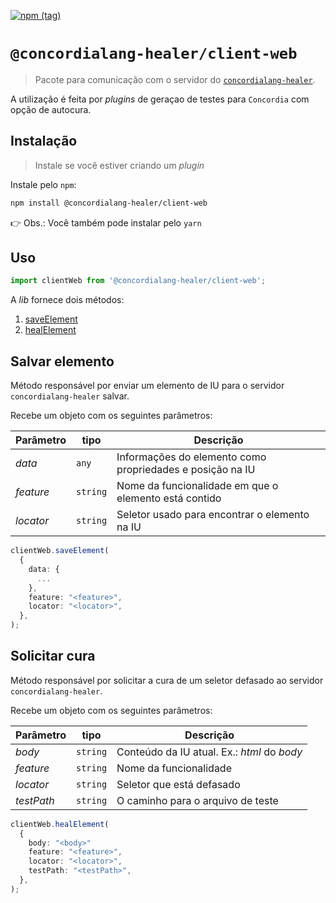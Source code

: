 [![npm (tag)](https://img.shields.io/npm/v/@concordialang-healer/client-web?color=blue&style=flat-square)](https://www.npmjs.com/package/@concordialang-healer/client-web)

# `@concordialang-healer/client-web`

> Pacote para comunicação com o servidor do [`concordialang-healer`](https://github.com/concordialang/healer#readme).

A utilização é feita por _plugins_ de geraçao de testes para `Concordia` com opção de autocura.

## Instalação

> Instale se você estiver criando um _plugin_

Instale pelo `npm`:

```bash
npm install @concordialang-healer/client-web
```

👉 Obs.: Você também pode instalar pelo `yarn`

## Uso

```ts
import clientWeb from '@concordialang-healer/client-web';
```

A _lib_ fornece dois métodos:

1. [saveElement](#salvar-elemento)
2. [healElement](#solicitar-cura)

## Salvar elemento

Método responsável por enviar um elemento de IU para o servidor `concordialang-healer` salvar.

Recebe um objeto com os seguintes parâmetros:

| Parâmetro | tipo     | Descrição                                                 |
| --------- | -------- | --------------------------------------------------------- |
| _data_    | `any`    | Informações do elemento como propriedades e posição na IU |
| _feature_ | `string` | Nome da funcionalidade em que o elemento está contido     |
| _locator_ | `string` | Seletor usado para encontrar o elemento na IU             |

```ts
clientWeb.saveElement(
  {
    data: {
      ...
    },
    feature: "<feature>",
    locator: "<locator>",
  },
);
```

## Solicitar cura

Método responsável por solicitar a cura de um seletor defasado ao servidor `concordialang-healer`.

Recebe um objeto com os seguintes parâmetros:

| Parâmetro  | tipo     | Descrição                                   |
| ---------- | -------- | ------------------------------------------- |
| _body_     | `string` | Conteúdo da IU atual. Ex.: _html_ do _body_ |
| _feature_  | `string` | Nome da funcionalidade                      |
| _locator_  | `string` | Seletor que está defasado                   |
| _testPath_ | `string` | O caminho para o arquivo de teste           |

```ts
clientWeb.healElement(
  {
    body: "<body>"
    feature: "<feature>",
    locator: "<locator>",
    testPath: "<testPath>",
  },
);
```

